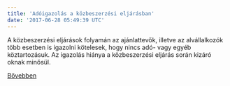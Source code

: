 ```yaml
---
title: 'Adóigazolás a közbeszerzési eljárásban'
date: '2017-06-28 05:49:39 UTC'
---
```


A közbeszerzési eljárások folyamán az ajánlattevők, illetve az alvállalkozók több esetben is igazolni kötelesek, hogy nincs adó- vagy egyéb köztartozásuk. Az igazolás hiánya a közbeszerzési eljárás során kizáró oknak minősül.


[Bővebben](http://ift.tt/2sPs4M4)
